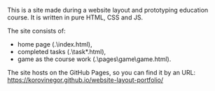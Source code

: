 This is a site made during a website layout and prototyping education course. It is written in pure HTML, CSS and JS.

The site consists of:
* home page (.\index.html),
* completed tasks (.\task*.html),
* game as the course work (.\pages\game\game.html).

The site hosts on the GitHub Pages, so you can find it by an URL: https://korovinegor.github.io/website-layout-portfolio/
